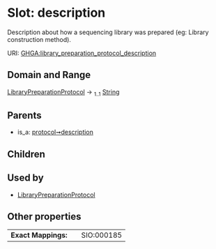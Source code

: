 
# Slot: description


Description about how a sequencing library was prepared (eg: Library construction method).

URI: [GHGA:library_preparation_protocol_description](https://w3id.org/GHGA/library_preparation_protocol_description)


## Domain and Range

[LibraryPreparationProtocol](LibraryPreparationProtocol.md) &#8594;  <sub>1..1</sub> [String](types/String.md)

## Parents

 *  is_a: [protocol➞description](protocol_description.md)

## Children


## Used by

 * [LibraryPreparationProtocol](LibraryPreparationProtocol.md)

## Other properties

|  |  |  |
| --- | --- | --- |
| **Exact Mappings:** | | SIO:000185 |

